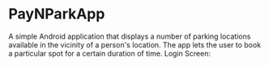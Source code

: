 # PayNParkApp
A simple Android application that displays a number of parking locations available in the vicinity of a person's location. The app lets the user to book a particular spot for a certain duration of time.
Login Screen:
